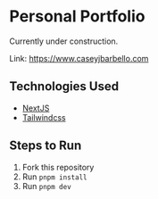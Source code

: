 # Personal Portfolio

Currently under construction.

Link: https://www.caseyjbarbello.com

## Technologies Used

- [NextJS](https://nextjs.org/)
- [Tailwindcss](https://tailwindcss.com/)

## Steps to Run

1. Fork this repository
2. Run `pnpm install`
3. Run `pnpm dev`

